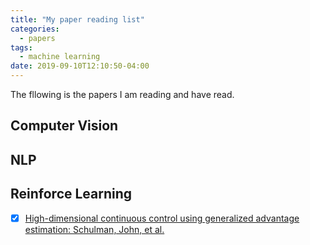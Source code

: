```yaml
---
title: "My paper reading list"
categories:
  - papers
tags:
  - machine learning
date: 2019-09-10T12:10:50-04:00
---
```


The fllowing is the papers I am reading and have read. 

## Computer Vision
## NLP

## Reinforce Learning
- [x] [High-dimensional continuous control using generalized advantage estimation: Schulman, John, et al.](https://arxiv.org/abs/1506.02438) 
